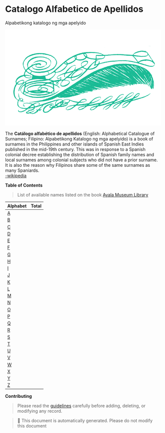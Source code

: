 # Catalogo Alfabetico de Apellidos
Alpabetikong katalogo ng mga apelyido   

![caa_logo](./src/assets/img/logo-teal.png)

The **Catálogo alfabético de apellidos** (English: Alphabetical Catalogue of Surnames; Filipino: Alpabetikong Katalogo ng mga apelyido) is a book of surnames in the Philippines and other islands of Spanish East Indies published in the mid-19th century. This was in response to a Spanish colonial decree establishing the distribution of Spanish family names and local surnames among colonial subjects who did not have a prior surname. It is also the reason why Filipinos share some of the same surnames as many Spaniards.   
[-wikipedia](https://en.wikipedia.org/wiki/Cat%C3%A1logo_alfab%C3%A9tico_de_apellidos)   

**Table of Contents**   
> List of available names listed on the book [Ayala Museum Library](https://issuu.com/filipinasheritagelibrary/docs/catalogo_alfabetico_de_apellidos/60)

| Alphabet | Total |
| ----------- | ----------- |
| [A](./src/contents/a.json)       |             |
| [B](./src/contents/b.json)       |             | 
| [C](./src/contents/c.json)       |             |
| [D](./src/contents/d.json)       |             | 
| [E](./src/contents/e.json)       |             | 
| [F](./src/contents/b.json)       |             | 
| [G](./src/contents/b.json)       |             | 
| [H](./src/contents/b.json)       |             | 
| [I](./src/contents/b.json)       |             | 
| [J](./src/contents/b.json)       |             | 
| [K](./src/contents/b.json)       |             | 
| [L](./src/contents/b.json)       |             | 
| [M](./src/contents/b.json)       |             | 
| [N](./src/contents/b.json)       |             | 
| [O](./src/contents/b.json)       |             | 
| [P](./src/contents/b.json)       |             | 
| [Q](./src/contents/b.json)       |             | 
| [R](./src/contents/b.json)       |             | 
| [S](./src/contents/b.json)       |             | 
| [T](./src/contents/b.json)       |             | 
| [U](./src/contents/b.json)       |             | 
| [V](./src/contents/b.json)       |             | 
| [W](./src/contents/b.json)       |             | 
| [X](./src/contents/b.json)       |             | 
| [Y](./src/contents/b.json)       |             | 
| [Z](./src/contents/b.json)       |             | 


**Contributing**   
> Please read the [guidelines](./CONTRIBUTING.md) carefully before adding, deleting, or modifying any record.   

> :notebook: This document is automatically generated. Please do not modify this document